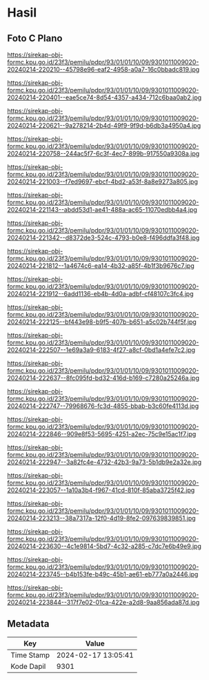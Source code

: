 # Hasil

## Foto C Plano

https://sirekap-obj-formc.kpu.go.id/23f3/pemilu/pdpr/93/01/01/10/09/9301011009020-20240214-220210--45798e96-eaf2-4958-a0a7-16c0bbadc819.jpg

https://sirekap-obj-formc.kpu.go.id/23f3/pemilu/pdpr/93/01/01/10/09/9301011009020-20240214-220401--eae5ce74-8d54-4357-a434-712c6baa0ab2.jpg

https://sirekap-obj-formc.kpu.go.id/23f3/pemilu/pdpr/93/01/01/10/09/9301011009020-20240214-220621--9a278214-2b4d-49f9-9f9d-b6db3a4950a4.jpg

https://sirekap-obj-formc.kpu.go.id/23f3/pemilu/pdpr/93/01/01/10/09/9301011009020-20240214-220758--244ac5f7-6c3f-4ec7-899b-917550a9308a.jpg

https://sirekap-obj-formc.kpu.go.id/23f3/pemilu/pdpr/93/01/01/10/09/9301011009020-20240214-221003--f7ed9697-ebcf-4bd2-a53f-8a8e9273a805.jpg

https://sirekap-obj-formc.kpu.go.id/23f3/pemilu/pdpr/93/01/01/10/09/9301011009020-20240214-221143--abdd53d1-ae41-488a-ac65-11070edbb4a4.jpg

https://sirekap-obj-formc.kpu.go.id/23f3/pemilu/pdpr/93/01/01/10/09/9301011009020-20240214-221342--d8372de3-524c-4793-b0e8-f496ddfa3f48.jpg

https://sirekap-obj-formc.kpu.go.id/23f3/pemilu/pdpr/93/01/01/10/09/9301011009020-20240214-221812--1a4674c6-ea14-4b32-a85f-4b1f3b9676c7.jpg

https://sirekap-obj-formc.kpu.go.id/23f3/pemilu/pdpr/93/01/01/10/09/9301011009020-20240214-221912--6add1136-eb4b-4d0a-adbf-cf48107c3fc4.jpg

https://sirekap-obj-formc.kpu.go.id/23f3/pemilu/pdpr/93/01/01/10/09/9301011009020-20240214-222125--bf443e98-b9f5-407b-b651-a5c02b744f5f.jpg

https://sirekap-obj-formc.kpu.go.id/23f3/pemilu/pdpr/93/01/01/10/09/9301011009020-20240214-222507--1e69a3a9-6183-4f27-a8cf-0bd1a4efe7c2.jpg

https://sirekap-obj-formc.kpu.go.id/23f3/pemilu/pdpr/93/01/01/10/09/9301011009020-20240214-222637--8fc095fd-bd32-416d-b169-c7280a25246a.jpg

https://sirekap-obj-formc.kpu.go.id/23f3/pemilu/pdpr/93/01/01/10/09/9301011009020-20240214-222747--79968676-fc3d-4855-bbab-b3c60fe4113d.jpg

https://sirekap-obj-formc.kpu.go.id/23f3/pemilu/pdpr/93/01/01/10/09/9301011009020-20240214-222846--909e8f53-5695-4251-a2ec-75c9e15ac1f7.jpg

https://sirekap-obj-formc.kpu.go.id/23f3/pemilu/pdpr/93/01/01/10/09/9301011009020-20240214-222947--3a82fc4e-4732-42b3-9a73-5b1db9e2a32e.jpg

https://sirekap-obj-formc.kpu.go.id/23f3/pemilu/pdpr/93/01/01/10/09/9301011009020-20240214-223057--1a10a3b4-f967-41cd-810f-85aba3725f42.jpg

https://sirekap-obj-formc.kpu.go.id/23f3/pemilu/pdpr/93/01/01/10/09/9301011009020-20240214-223213--38a7317a-12f0-4d19-8fe2-097639839851.jpg

https://sirekap-obj-formc.kpu.go.id/23f3/pemilu/pdpr/93/01/01/10/09/9301011009020-20240214-223630--4c1e9814-5bd7-4c32-a285-c7dc7e6b49e9.jpg

https://sirekap-obj-formc.kpu.go.id/23f3/pemilu/pdpr/93/01/01/10/09/9301011009020-20240214-223745--b4b153fe-b49c-45b1-ae61-eb777a0a2446.jpg

https://sirekap-obj-formc.kpu.go.id/23f3/pemilu/pdpr/93/01/01/10/09/9301011009020-20240214-223844--317f7e02-01ca-422e-a2d8-9aa856ada87d.jpg


## Metadata

| Key        | Value               |
| ---------- | ------------------- |
| Time Stamp | 2024-02-17 13:05:41 |
| Kode Dapil | 9301                |



